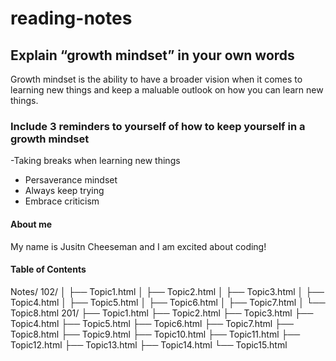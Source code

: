 # reading-notes

## Explain “growth mindset” in your own words
Growth mindset is the ability to have a broader vision when it comes to learning new things and keep a maluable outlook on how you can learn new things.

### Include 3 reminders to yourself of how to keep yourself in a growth mindset
-Taking breaks when learning new things
- Persaverance mindset
- Always keep trying
- Embrace criticism
  
#### About me
My name is Jusitn Cheeseman and I am excited about coding!

#### Table of Contents
Notes/
102/
│   ├── Topic1.html
│   ├── Topic2.html
│   ├── Topic3.html
│   ├── Topic4.html
│   ├── Topic5.html
│   ├── Topic6.html
│   ├── Topic7.html
│   └── Topic8.html
 201/
    ├── Topic1.html
    ├── Topic2.html
    ├── Topic3.html
    ├── Topic4.html
    ├── Topic5.html
    ├── Topic6.html
    ├── Topic7.html
    ├── Topic8.html
    ├── Topic9.html
    ├── Topic10.html
    ├── Topic11.html
    ├── Topic12.html
    ├── Topic13.html
    ├── Topic14.html
    └── Topic15.html


